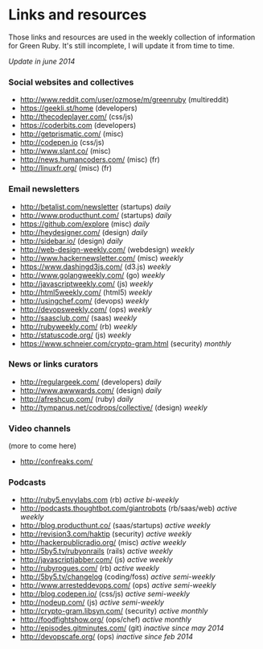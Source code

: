 # Links and resources

Those links and resources are used in the weekly collection of information for Green Ruby. It's still incomplete, I will update it from time to time.

*Update in june 2014*

### Social websites and collectives

* <http://www.reddit.com/user/ozmose/m/greenruby> (multireddit)
* <https://geekli.st/home> (developers)
* <http://thecodeplayer.com/> (css/js)
* <https://coderbits.com> (developers)
* <http://getprismatic.com/> (misc)
* <http://codepen.io> (css/js)
* <http://www.slant.co/> (misc)
* <http://news.humancoders.com/> (misc) (fr)
* <http://linuxfr.org/> (misc) (fr)

### Email newsletters

* <http://betalist.com/newsletter> (startups) *daily*
* <http://www.producthunt.com/> (startups) *daily*
* <https://github.com/explore> (misc) *daily*
* <http://heydesigner.com/> (design) *daily*
* <http://sidebar.io/> (design) *daily*
* <http://web-design-weekly.com/> (webdesign) *weekly*
* <http://www.hackernewsletter.com/> (misc) *weekly*
* <https://www.dashingd3js.com/> (d3.js) *weekly*
* <http://www.golangweekly.com/> (go) *weekly*
* <http://javascriptweekly.com/> (js) *weekly*
* <http://html5weekly.com/> (html5) *weekly*
* <http://usingchef.com/> (devops) *weekly*
* <http://devopsweekly.com/> (ops) *weekly*
* <http://saasclub.com/> (saas) *weekly*
* <http://rubyweekly.com/> (rb) *weekly*
* <http://statuscode.org/> (js) *weekly*
* <https://www.schneier.com/crypto-gram.html> (security) *monthly*

### News or links curators

* <http://regulargeek.com/> (developers) *daily*
* <http://www.awwwards.com/> (design) *daily*
* <http://afreshcup.com/> (ruby) *daily*
* <http://tympanus.net/codrops/collective/> (design) *weekly*

### Video channels

(more to come here)

* <http://confreaks.com/>

### Podcasts

* <http://ruby5.envylabs.com> (rb) *active bi-weekly*
* <http://podcasts.thoughtbot.com/giantrobots> (rb/saas/web) *active weekly*
* <http://blog.producthunt.co/> (saas/startups) *active weekly*
* <http://revision3.com/haktip> (security) *active weekly*
* <http://hackerpublicradio.org/> (misc) *active weekly*
* <http://5by5.tv/rubyonrails> (rails) *active weekly*
* <http://javascriptjabber.com/> (js) *active weekly*
* <http://rubyrogues.com/> (rb) *active weekly*
* <http://5by5.tv/changelog> (coding/foss) *active semi-weekly*
* <http://www.arresteddevops.com/> (ops) *active semi-weekly*
* <http://blog.codepen.io/> (css/js) *active semi-weekly*
* <http://nodeup.com/> (js) *active semi-weekly*
* <http://crypto-gram.libsyn.com/> (security) *active monthly*
* <http://foodfightshow.org/> (ops/chef) *active monthly*
* <http://episodes.gitminutes.com/> (git) *inactive since may 2014*
* <http://devopscafe.org/> (ops) *inactive since feb 2014*
